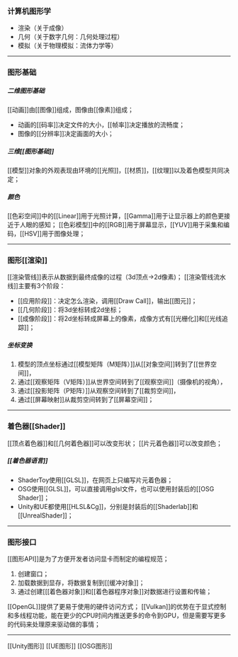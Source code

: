 ### 计算机图形学
- 渲染（关于成像）
- 几何（关于数字几何：几何处理过程）
- 模拟（关于物理模拟：流体力学等）
***
### 图形基础
##### 二维图形基础
[[动画]]由[[图像]]组成，图像由[[像素]]组成；
- 动画的[[码率]]决定文件的大小，[[帧率]]决定播放的流畅度；
- 图像的[[分辨率]]决定画面的大小；
##### 三维[[图形基础]]
[[模型]]对象的外观表现由环境的[[光照]]，[[材质]]，[[纹理]]以及着色模型共同决定；
##### 颜色
[[色彩空间]]中的[[Linear]]用于光照计算，[[Gamma]]用于让显示器上的颜色更接近于人眼的感知；
[[色彩模型]]中的[[RGB]]用于屏幕显示，[[YUV]]用于采集和编码，[[HSV]]用于图像处理；
***
### 图形[[渲染]]
[[渲染管线]]表示从数据到最终成像的过程（3d顶点->2d像素)；
[[渲染管线流水线]]主要有3个阶段：
- [[应用阶段]]：决定怎么渲染，调用[[Draw Call]]，输出[[图元]]；
- [[几何阶段]]：将3d坐标转成2d坐标；
- [[成像阶段]]：将2d坐标转成屏幕上的像素，成像方式有[[光栅化]]和[[光线追踪]]；
##### 坐标变换
1. 模型的顶点坐标通过[[模型矩阵（M矩阵）]]从[[对象空间]]转到了[[世界空间]]，
2. 通过[[观察矩阵（V矩阵）]]从世界空间转到了[[观察空间]]（摄像机的视角），
3. 通过[[投影矩阵（P矩阵）]]从观察空间转到了[[裁剪空间]]，
4. 通过[[屏幕映射]]从裁剪空间转到了[[屏幕空间]]；
***
### 着色器[[Shader]]
[[顶点着色器]]和[[几何着色器]]可以改变形状；
[[片元着色器]]可以改变颜色；
##### [[着色器语言]]
- ShaderToy使用[[GLSL]]，在网页上只编写片元着色器；
- OSG使用[[GLSL]]，可以直接调用glsl文件，也可以使用封装后的[[OSG Shader]]；
- Unity和UE都使用[[HLSL&Cg]]，分别是封装后的[[Shaderlab]]和[[UnrealShader]]；
***
### 图形接口
[[图形API]]是为了方便开发者访问显卡而制定的编程规范；
1. 创建窗口；
2. 加载数据到显存，将数据复制到[[缓冲对象]]； 
3. 通过创建[[[着色器对象]]和[[着色器程序对象]]对数据进行设置和传输；

[[OpenGL]]提供了更易于使用的硬件访问方式；
[[Vulkan]]的优势在于显式控制和多线程功能，能在更少的CPU时间内推送更多的命令到GPU，但是需要写更多的代码来处理原来驱动做的事情；
***
[[Unity图形]]
[[UE图形]]
[[OSG图形]]
